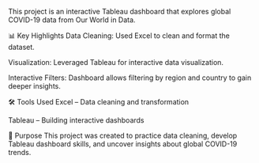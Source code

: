 This project is an interactive Tableau dashboard that explores global COVID-19 data from Our World in Data.

📊 Key Highlights
Data Cleaning: Used Excel to clean and format the dataset.

Visualization: Leveraged Tableau for interactive data visualization.

Interactive Filters: Dashboard allows filtering by region and country to gain deeper insights.

🛠️ Tools Used
Excel – Data cleaning and transformation

Tableau – Building interactive dashboards

🎯 Purpose
This project was created to practice data cleaning, develop Tableau dashboard skills, and uncover insights about global COVID-19 trends.

